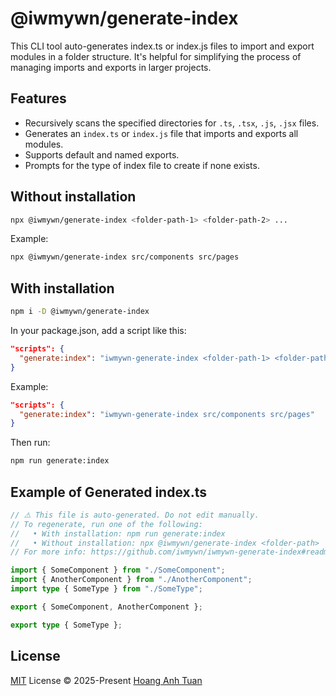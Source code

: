 # @iwmywn/generate-index

This CLI tool auto-generates index.ts or index.js files to import and export modules in a folder structure. It's helpful for simplifying the process of managing imports and exports in larger projects.

## Features

- Recursively scans the specified directories for `.ts`, `.tsx`, `.js`, `.jsx` files.
- Generates an `index.ts` or `index.js` file that imports and exports all modules.
- Supports default and named exports.
- Prompts for the type of index file to create if none exists.

## Without installation

```bash
npx @iwmywn/generate-index <folder-path-1> <folder-path-2> ...
```

Example:

```bash
npx @iwmywn/generate-index src/components src/pages
```

## With installation

```bash
npm i -D @iwmywn/generate-index
```

In your package.json, add a script like this:

```json
"scripts": {
  "generate:index": "iwmywn-generate-index <folder-path-1> <folder-path-2> ..."
}
```

Example:

```json
"scripts": {
  "generate:index": "iwmywn-generate-index src/components src/pages"
}
```

Then run:

```bash
npm run generate:index
```

## Example of Generated index.ts

```ts
// ⚠️ This file is auto-generated. Do not edit manually.
// To regenerate, run one of the following:
//   • With installation: npm run generate:index
//   • Without installation: npx @iwmywn/generate-index <folder-path>
// For more info: https://github.com/iwmywn/iwmywn-generate-index#readme

import { SomeComponent } from "./SomeComponent";
import { AnotherComponent } from "./AnotherComponent";
import type { SomeType } from "./SomeType";

export { SomeComponent, AnotherComponent };

export type { SomeType };
```

## License

[MIT](./LICENSE) License © 2025-Present [Hoang Anh Tuan](https://github.com/iwmywn)
